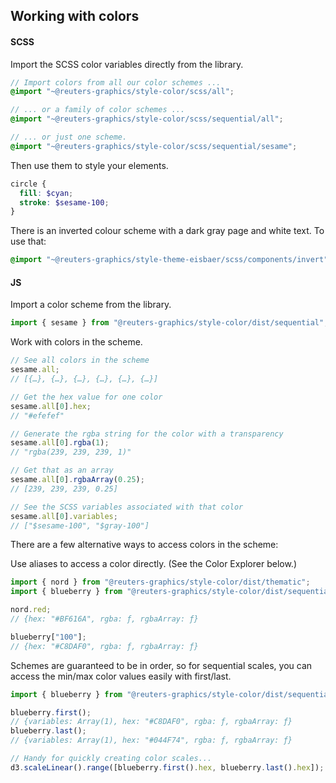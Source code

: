 ## Working with colors

#### SCSS

Import the SCSS color variables directly from the library.

```scss
// Import colors from all our color schemes ...
@import "~@reuters-graphics/style-color/scss/all";

// ... or a family of color schemes ...
@import "~@reuters-graphics/style-color/scss/sequential/all";

// ... or just one scheme.
@import "~@reuters-graphics/style-color/scss/sequential/sesame";
```

Then use them to style your elements.

```scss
circle {
  fill: $cyan;
  stroke: $sesame-100;
}
```

There is an inverted colour scheme with a dark gray page and white text. To use that:

```scss
@import "~@reuters-graphics/style-theme-eisbaer/scss/components/invert";
```

#### JS

Import a color scheme from the library.

```javascript
import { sesame } from "@reuters-graphics/style-color/dist/sequential";
```

Work with colors in the scheme.

```javascript
// See all colors in the scheme
sesame.all;
// [{…}, {…}, {…}, {…}, {…}, {…}]

// Get the hex value for one color
sesame.all[0].hex;
// "#efefef"

// Generate the rgba string for the color with a transparency
sesame.all[0].rgba(1);
// "rgba(239, 239, 239, 1)"

// Get that as an array
sesame.all[0].rgbaArray(0.25);
// [239, 239, 239, 0.25]

// See the SCSS variables associated with that color
sesame.all[0].variables;
// ["$sesame-100", "$gray-100"]
```

There are a few alternative ways to access colors in the scheme:

Use aliases to access a color directly. (See the Color Explorer below.)

```javascript
import { nord } from "@reuters-graphics/style-color/dist/thematic";
import { blueberry } from "@reuters-graphics/style-color/dist/sequential";

nord.red;
// {hex: "#BF616A", rgba: ƒ, rgbaArray: ƒ}

blueberry["100"];
// {hex: "#C8DAF0", rgba: ƒ, rgbaArray: ƒ}
```

Schemes are guaranteed to be in order, so for sequential scales, you can access the min/max color values easily with first/last.

```javascript
import { blueberry } from "@reuters-graphics/style-color/dist/sequential";

blueberry.first();
// {variables: Array(1), hex: "#C8DAF0", rgba: ƒ, rgbaArray: ƒ}
blueberry.last();
// {variables: Array(1), hex: "#044F74", rgba: ƒ, rgbaArray: ƒ}

// Handy for quickly creating color scales...
d3.scaleLinear().range([blueberry.first().hex, blueberry.last().hex]);
```
